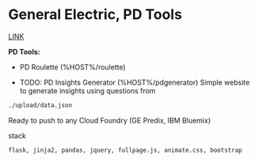# General Electric, PD Tools
[LINK](https://ge-pd-generator.run.aws-usw02-pr.ice.predix.io/roulette)

__PD Tools:__
* PD Roulette (%HOST%/roulette)

* TODO: PD Insights Generator (%HOST%/pdgenerator) 
Simple website to generate insights using questions from
```bash
./upload/data.json
```

Ready to push to any Cloud Foundry (GE Predix, IBM Bluemix)

stack
```
flask, jinja2, pandas, jquery, fullpage.js, animate.css, bootstrap
```
